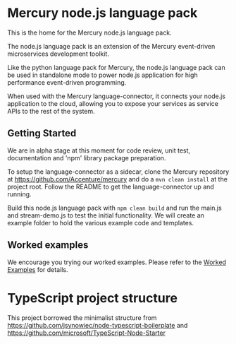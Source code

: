 # Mercury node.js language pack

This is the home for the Mercury node.js language pack.

The node.js language pack is an extension of the Mercury event-driven microservices development toolkit.

Like the python language pack for Mercury, the node.js language pack can be used in standalone mode to power node.js application for high performance event-driven programming.

When used with the Mercury language-connector, it connects your node.js application to the cloud, allowing you to expose your services as service APIs to the rest of the system.

## Getting Started

We are in alpha stage at this moment for code review, unit test, documentation and 'npm' library package preparation.

To setup the language-connector as a sidecar, clone the Mercury repository at https://github.com/Accenture/mercury and do a `mvn clean install` at the project root.
Follow the README to get the language-connector up and running.

Build this node.js language pack with `npm clean build` and run the main.js and stream-demo.js to test the initial functionality.
We will create an example folder to hold the various example code and templates.

## Worked examples

We encourage you trying our worked examples. Please refer to the [Worked Examples](EXAMPLES.md) for details.


# TypeScript project structure

This project borrowed the minimalist structure from https://github.com/jsynowiec/node-typescript-boilerplate and https://github.com/microsoft/TypeScript-Node-Starter
